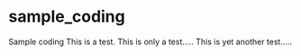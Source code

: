 # sample_coding
Sample coding
This is a test. This is only a test.....
This is yet another test.....
